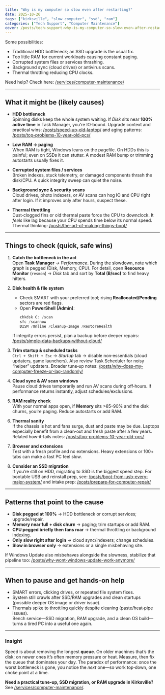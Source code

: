 ```yaml
---
title: "Why is my computer so slow even after restarting?"
date: 2025-10-26
tags: ["kirksville", "slow computer", "ssd", "ram"]
categories: ["Tech Support", "Computer Maintenance"]
cover: /posts/tech-support-why-is-my-computer-so-slow-even-after-restarting/images/sad-computer-slow.png
---
```


Some possibilities:

- Traditional HDD bottleneck; an SSD upgrade is the usual fix.
- Too little RAM for current workloads causing constant paging.
- Corrupted system files or services thrashing.
- Background sync (cloud drives) or antivirus scans.
- Thermal throttling reducing CPU clocks.

Need help? Check here: [/services/computer-maintenance/](/services/computer-maintenance/)

---

## What it might be (likely causes)

- **HDD bottleneck**  
  Spinning disks keep the whole system waiting. If *Disk* sits near **100% active time** in Task Manager, you're IO‑bound. Upgrade context and practical wins: [/posts/speed-up-old-laptop/](/posts/speed-up-old-laptop/) and aging patterns: [/posts/top-problems-10-year-old-pcs/](/posts/top-problems-10-year-old-pcs/)

- **Low RAM → paging**  
  When RAM is tight, Windows leans on the pagefile. On HDDs this is painful; even on SSDs it can stutter. A modest RAM bump or trimming autostarts usually fixes it.

- **Corrupted system files / services**  
  Broken indexes, stuck telemetry, or damaged components thrash the disk/CPU. A quick integrity sweep can quiet the noise.

- **Background sync & security scans**  
  Cloud drives, photo indexers, or AV scans can hog IO and CPU right after login. If it improves only after hours, suspect these.

- **Thermal throttling**  
  Dust‑clogged fins or old thermal paste force the CPU to downclock. It *feels* like lag because your CPU spends time below its normal speed. Thermal thinking: [/posts/the-art-of-making-things-boot/](/posts/the-art-of-making-things-boot/)

---

## Things to check (quick, safe wins)

1. **Catch the bottleneck in the act**  
   Open **Task Manager** → *Performance*. During the slowdown, note which graph is pegged (Disk, Memory, CPU). For detail, open **Resource Monitor** (`resmon`) → *Disk* tab and sort by **Total (B/sec)** to find heavy hitters.

2. **Disk health & file system**  
   - Check SMART with your preferred tool; rising **Reallocated/Pending** sectors are red flags.  
   - Open **PowerShell (Admin)**:  
     ```powershell
     chkdsk C: /scan
     sfc /scannow
     DISM /Online /Cleanup-Image /RestoreHealth
     ```
   If integrity errors persist, plan a backup before deeper repairs: [/posts/simple-data-backups-without-cloud/](/posts/simple-data-backups-without-cloud/)

3. **Trim startup & scheduled tasks**  
   `Ctrl + Shift + Esc` → *Startup* tab → disable non‑essentials (cloud updaters, game launchers). Also review Task Scheduler for noisy “helper” updaters. Broader tune‑up notes: [/posts/why-does-my-computer-freeze-or-lag-randomly/](/posts/why-does-my-computer-freeze-or-lag-randomly/)

4. **Cloud sync & AV scan windows**  
   Pause cloud drives temporarily and run AV scans during off‑hours. If performance returns instantly, adjust schedules/exclusions.

5. **RAM reality check**  
   With your normal apps open, if **Memory** sits >85–90% and the disk churns, you’re paging. Reduce autostarts or add RAM.

6. **Thermal sanity**  
   If the chassis is hot and fans surge, dust and paste may be due. Laptops especially benefit from a clean‑out and fresh paste after a few years. Related how‑it‑fails notes: [/posts/top-problems-10-year-old-pcs/](/posts/top-problems-10-year-old-pcs/)

7. **Browser and extensions**  
   Test with a fresh profile and no extensions. Heavy extensions or 100+ tabs can make a fast PC feel slow.

8. **Consider an SSD migration**  
   If you’re still on HDD, migrating to SSD is the biggest speed step. For bootable USB and reinstall prep, see: [/posts/boot-from-usb-every-major-system/](/posts/boot-from-usb-every-major-system/) and intake prep: [/posts/prepare-for-computer-repair/](/posts/prepare-for-computer-repair/)

---

## Patterns that point to the cause

- **Disk pegged at 100%** → HDD bottleneck or corrupt services; upgrade/repair.  
- **Memory near full + disk churn** → paging; trim startups or add RAM.  
- **CPU pegged briefly then fans roar** → thermal throttling or background indexing.  
- **Only slow right after login** → cloud sync/indexers; change schedules.  
- **Slow in browser only** → extensions or a single misbehaving site.

If Windows Update also misbehaves alongside the slowness, stabilize that pipeline too: [/posts/why-wont-windows-update-work-anymore/](/posts/why-wont-windows-update-work-anymore/)

---

## When to pause and get hands‑on help

- SMART errors, clicking drives, or repeated file system fixes.  
- System still crawls after SSD/RAM upgrades and clean startups (possible deeper OS image or driver issue).  
- Thermals spike to throttling quickly despite cleaning (paste/heat‑pipe issues).  
Bench service—SSD migration, RAM upgrade, and a clean OS build—turns a tired PC into a useful one again.

---

### Insight
Speed is about removing the longest **queue**. On older machines that’s the disk; on newer ones it’s often memory pressure or heat. Measure, then fix the queue that dominates your day. The paradox of performance: once the worst bottleneck is gone, you notice the *next* one—so work top‑down, one choke point at a time.

**Need a practical tune‑up, SSD migration, or RAM upgrade in Kirksville?**  
See [/services/computer-maintenance/](/services/computer-maintenance/).

